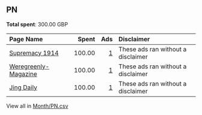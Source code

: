 ## PN
**Total spent**: 300.00 GBP

|Page Name|Spent|Ads|Disclaimer|
|:---|---:|---:|:---|
|[Supremacy 1914](https://www.facebook.com/200480966638039)|100.00|[1](https://www.facebook.com/ads/library/?active_status=all&ad_type=political_and_issue_ads&country=PN&view_all_page_id=200480966638039&search_type=page&media_type=all)|These ads ran without a disclaimer|
|[Weregreenly- Magazine](https://www.facebook.com/100374392742057)|100.00|[1](https://www.facebook.com/ads/library/?active_status=all&ad_type=political_and_issue_ads&country=PN&view_all_page_id=100374392742057&search_type=page&media_type=all)|These ads ran without a disclaimer|
|[Jing Daily](https://www.facebook.com/315543515306)|100.00|[1](https://www.facebook.com/ads/library/?active_status=all&ad_type=political_and_issue_ads&country=PN&view_all_page_id=315543515306&search_type=page&media_type=all)|These ads ran without a disclaimer|

View all in [Month/PN.csv](../../MetaData/Month/PN.csv)
